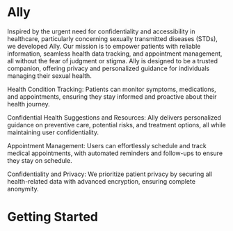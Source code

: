 # Ally
Inspired by the urgent need for confidentiality and accessibility in healthcare, particularly concerning sexually transmitted diseases (STDs), we developed Ally. Our mission is to empower patients with reliable information, seamless health data tracking, and appointment management, all without the fear of judgment or stigma. Ally is designed to be a trusted companion, offering privacy and personalized guidance for individuals managing their sexual health.
<!-- Project Description -->
Health Condition Tracking: Patients can monitor symptoms, medications, and appointments, ensuring they stay informed and proactive about their health journey.

Confidential Health Suggestions and Resources: Ally delivers personalized guidance on preventive care, potential risks, and treatment options, all while maintaining user confidentiality.

Appointment Management: Users can effortlessly schedule and track medical appointments, with automated reminders and follow-ups to ensure they stay on schedule.

Confidentiality and Privacy: We prioritize patient privacy by securing all health-related data with advanced encryption, ensuring complete anonymity. 
# Getting Started
